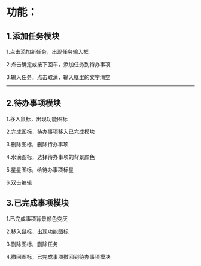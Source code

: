 # 功能：

## 1.添加任务模块

1.点击添加新任务，出现任务输入框

2.点击确定或按下回车，添加任务到待办事项

3.输入任务，点击取消，输入框里的文字清空

******************************************

## 2.待办事项模块

1.移入鼠标，出现功能图标

2.完成图标，待办事项移入已完成模块

3.删除图标，删除待办事项

4.水滴图标，选择待办事项的背景颜色

5.星星图标，给待办事项标星

6.双击编辑

## 3.已完成事项模块

1.已完成事项背景颜色变灰

2.移入鼠标，出现功能图标

3.删除图标，删除任务

4.撤回图标，已完成事项撤回到待办事项模块